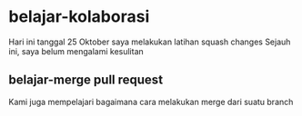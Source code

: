 # belajar-kolaborasi
Hari ini tanggal 25 Oktober saya melakukan latihan squash changes
Sejauh ini, saya belum mengalami kesulitan

## belajar-merge pull request
Kami juga mempelajari bagaimana cara melakukan merge dari suatu branch

